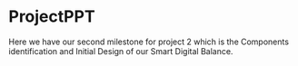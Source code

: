 # ProjectPPT

Here we have our second milestone for project 2 which is the  Components identification and Initial Design of our Smart Digital Balance.
